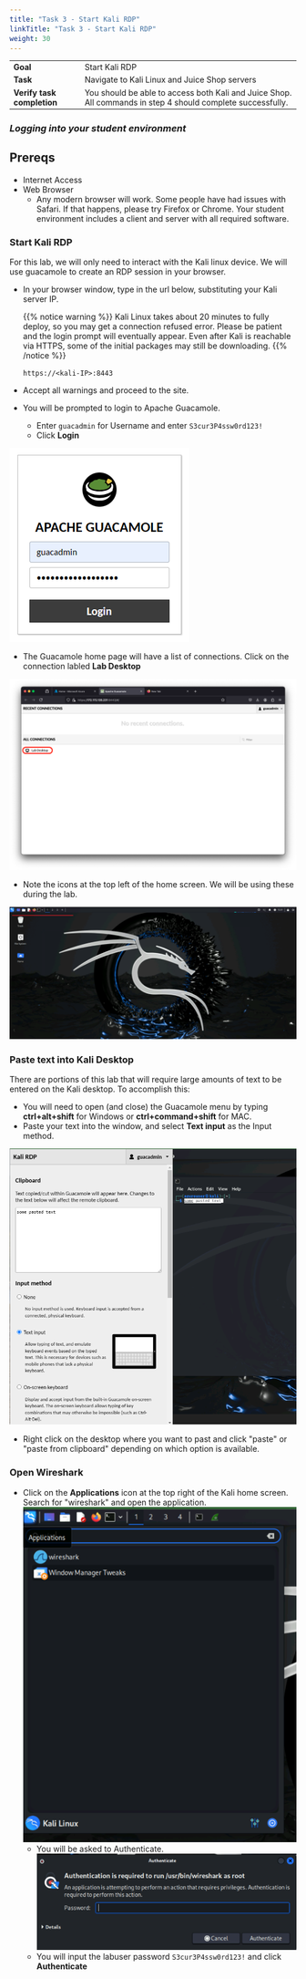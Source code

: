 ```yaml
---
title: "Task 3 - Start Kali RDP"
linkTitle: "Task 3 - Start Kali RDP"
weight: 30
---
```


|                            |    |  
|----------------------------| ----
| **Goal**                   | Start Kali RDP
| **Task**                   | Navigate to Kali Linux and Juice Shop servers
| **Verify task completion** | You should be able to access both Kali and Juice Shop.  All commands in step 4 should complete successfully.


### ***Logging into your student environment***

## Prereqs
  - Internet Access
  - Web Browser
    - Any modern browser will work.  Some people have had issues with Safari.  If that happens, please try Firefox or Chrome.  Your student environment includes a client and server with all required software.


### Start Kali RDP

For this lab, we will only need to interact with the Kali linux device.  We will use guacamole to create an RDP session in your browser.

- In your browser window, type in the url below, substituting your Kali server IP.

  {{% notice warning %}}
  Kali Linux takes about 20 minutes to fully deploy, so you may get a connection refused error.  Please be patient and the login prompt will eventually appear.  Even after Kali is reachable via HTTPS, some of the initial packages may still be downloading.
  {{% /notice %}}

  ```
  https://<kali-IP>:8443
  ```
- Accept all warnings and proceed to the site.
- You will be prompted to login to Apache Guacamole.  
  - Enter ```guacadmin``` for Username and enter ```S3cur3P4ssw0rd123!```
  - Click **Login**

![Guac Login](guac_log.png)

- The Guacamole home page will have a list of connections.  Click on the connection labled **Lab Desktop**

![Kali con](kali_con.png)

- Note the icons at the top left of the home screen.  We will be using these during the lab.

![Kali Home](kali_home.png)

### Paste text into Kali Desktop

There are portions of this lab that will require large amounts of text to be entered on the Kali desktop. To accomplish this:
- You will need to open (and close) the Guacamole menu by typing **ctrl+alt+shift** for Windows or **ctrl+command+shift** for MAC. 
- Paste your text into the window, and select **Text input** as the Input method.

![CP Paste](cp_paste.png)

- Right click on the desktop where you want to past and click "paste" or "paste from clipboard" depending on which option is available.

### Open Wireshark

- Click on the **Applications** icon at the top right of the Kali home screen.  Search for "wireshark" and open the application.
![Find shark](find_shark.png)
  - You will be asked to Authenticate.  
  ![Shark Auth](shark_auth.png)
  - You will input the labuser password ```S3cur3P4ssw0rd123!``` and click **Authenticate**